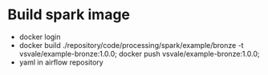 # Build spark image
- docker login
- docker build ./repository/code/processing/spark/example/bronze -t vsvale/example-bronze:1.0.0; docker push vsvale/example-bronze:1.0.0;
- yaml in airflow repository